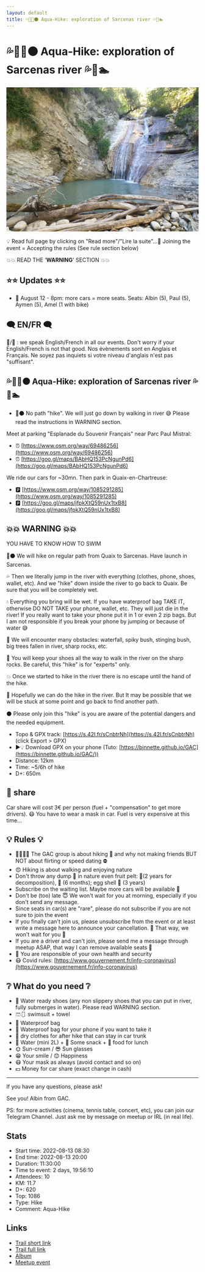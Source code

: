 ```yaml
---
layout: default
title: 💦🥾🔴⚫ Aqua-Hike: exploration of Sarcenas river 💦🥾🏊
---
```


# 💦🥾🔴⚫ Aqua-Hike: exploration of Sarcenas river 💦🥾🏊

![2022-08-13](../img/orig/2022-08-13.jpg)

💡 Read full page by clicking on "Read more"/"Lire la suite"...💜
Joining the event = Accepting the rules (See rule section below)

💥💥 READ THE '**WARNING**' SECTION 💥💥

##  ⭐⭐ Updates ⭐⭐ 

* 📅 August 12 - 8pm: more cars = more seats. Seats: Albin (5), Paul (5), Aymen (5), Amel (1 with bike)

##  🗨️ EN/FR 🗨️ 
🦅/🐓 : we speak English/French in all our events. Don't worry if your English/French is not that good. Nos évènements sont en Anglais et Français. Ne soyez pas inquiets si votre niveau d'anglais n'est pas "suffisant".

##  💦🥾🔴⚫ Aqua-Hike: exploration of Sarcenas river 💦🥾🏊 

* 🔴⚫ No path "hike". We will just go down by walking in river 😅 Please read the instructions in WARNING section.

Meet at parking "Esplanade du Souvenir Français" near Parc Paul Mistral:

* ⏰ [https://www.osm.org/way/69486256](https://www.osm.org/way/69486256)
* ⏰ [https://goo.gl/maps/BAbHQ153PcNgunPd6](https://goo.gl/maps/BAbHQ153PcNgunPd6)

We ride our cars for \~30mn. Then park in Quaix-en-Chartreuse:

* 🅿️ [https://www.osm.org/way/1085291285](https://www.osm.org/way/1085291285)
* 🅿️ [https://goo.gl/maps/jfpkXtQ59nUx1txB8](https://goo.gl/maps/jfpkXtQ59nUx1txB8)

##  💥💥 WARNING 💥💥 
YOU HAVE TO KNOW HOW TO SWIM

🔴⚫ We will hike on regular path from Quaix to Sarcenas. Have launch in Sarcenas.

💦 Then we literally jump in the river with everything (clothes, phone, shoes, wallet, etc). And we "hike" down inside the river to go back to Quaix. Be sure that you will be completely wet.

💧 Everything you bring will be wet. If you have waterproof bag TAKE IT, otherwise DO NOT TAKE your phone, wallet, etc. They will just die in the river! If you really want to take your phone put it in 1 or even 2 zip bags. But I am not responsible if you break your phone by jumping or because of water 😅

💢 We will encounter many obstacles: waterfall, spiky bush, stinging bush, big trees fallen in river, sharp rocks, etc.

👞 You will keep your shoes all the way to walk in the river on the sharp rocks. Be careful, this "hike" is for "experts" only.

💥 Once we started to hike in the river there is no escape until the hand of the hike.

🔴 Hopefully we can do the hike in the river. But It may be possible that we will be stuck at some point and go back to find another path.

⚫ Please only join this "hike" is you are aware of the potential dangers and the needed equipment.

* Topo & GPX track: [https://s.42l.fr/sCnbtrNh](https://s.42l.fr/sCnbtrNh) (click Export > GPX)
* ▶💡 Download GPX on your phone (Tuto: [https://binnette.github.io/GAC](https://binnette.github.io/GAC/))
* Distance: 12km
* Time: \~5/6h of hike
* D+: 650m

##  🚗 share 
Car share will cost 3€ per person (fuel + "compensation" to get more drivers). 😷 You have to wear a mask in car. Fuel is very expensive at this time...

##  💡 Rules 💡 

* 🚶‍♀️🚶‍♂️ The GAC group is about hiking 🥾 and why not making friends BUT NOT about flirting or speed dating ⛔
* 😍 Hiking is about walking and enjoying nature
* Don't throw any dump 🚮 in nature even fruit pelt: 🍌(2 years for decomposition), 🍊 (6 months); egg shell 🥚 (3 years)
* Subscribe on the waiting list. Maybe more cars will be available 🚗
* Don't be (too) late 😇 We won't wait for you at morning, especially if you don't send any message.
* Since seats in car(s) are "rare", please do not subscribe if you are not sure to join the event
* If you finally can't join us, please unsubscribe from the event or at least write a message here to announce your cancellation. 💜 That way, we won't wait for you 💜
* If you are a driver and can't join, please send me a message through meetup ASAP, that way I can remove available seats 🚗
* 💟 You are responsible of your own health and security
* 😷 Covid rules: [https://www.gouvernement.fr/info-coronavirus](https://www.gouvernement.fr/info-coronavirus)

##  ❔ What do you need ❔ 

* 🥾 Water ready shoes (any non slippery shoes that you can put in river, fully submerges in water). Please read WARNING section.
* 🩳🩱 swimsuit + towel
* 🎒 Waterproof bag
* 📱 Waterproof bag for your phone if you want to take it
* 👕 dry clothes for after hike that can stay in car trunk
* 🧃 Water (mini 2L) + 🍫 Some snack + 🥗 food for lunch
* 🌞 Sun-cream / 😎 Sun glasses
* 😁 Your smile / 😊 Happiness
* 😷 Your mask as always (avoid contact and so on)
* 💵 Money for car share (exact change in cash)

***

If you have any questions, please ask!

See you! Albin from GAC.

PS: for more activities (cinema, tennis table, concert, etc), you can join our Telegram Channel. Just ask me by message on meetup or IRL (in real life).

## Stats

- Start time: 2022-08-13 08:30
- End time: 2022-08-13 20:00
- Duration: 11:30:00
- Time to event: 2 days, 19:56:10
- Attendees: 10
- KM: 11.7
- D+: 620
- Top: 1086
- Type: Hike
- Comment: Aqua-Hike

## Links

- [Trail short link](https://s.42l.fr/sCnbtrNh)
- [Trail full link]()
- [Album](https://binnette.github.io/GacImg2022/2022-08-13-💦🥾🔴⚫-Aqua-Hike-exploration-of-Sarcenas-river-💦🥾🏊.html)
- [Meetup event](https://www.meetup.com/grenoble-adventure-club-english-french/events/287734586/)
